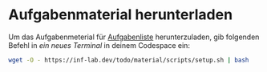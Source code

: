 # Aufgabenmaterial herunterladen

Um das Aufgabenmeterial für [Aufgabenliste](../) herunterzuladen, gib folgenden Befehl in _ein neues Terminal_ in deinem Codespace ein:

```bash
wget -O - https://inf-lab.dev/todo/material/scripts/setup.sh | bash
```

<MaterialFAQ />
